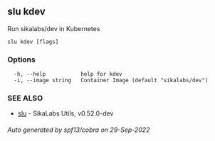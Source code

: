 ## slu kdev

Run sikalabs/dev in Kubernetes

```
slu kdev [flags]
```

### Options

```
  -h, --help           help for kdev
  -i, --image string   Container Image (default "sikalabs/dev")
```

### SEE ALSO

* [slu](slu.md)	 - SikaLabs Utils, v0.52.0-dev

###### Auto generated by spf13/cobra on 29-Sep-2022
